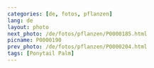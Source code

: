 ```yaml
---
categories: [de, fotos, pflanzen]
lang: de
layout: photo
next_photo: /de/fotos/pflanzen/P0000185.html
picname: P0000190
prev_photo: /de/fotos/pflanzen/P0000204.html
tags: [Ponytail Palm]
---
```

